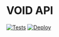 # VOID API

[![Tests](https://github.com/psoglav/void-api/actions/workflows/test.yml/badge.svg?event=push)](https://github.com/psoglav/void-api/actions/workflows/test.yml) [![Deploy](https://github.com/psoglav/void-api/actions/workflows/deploy.yml/badge.svg)](https://github.com/psoglav/void-api/actions/workflows/deploy.yml)


